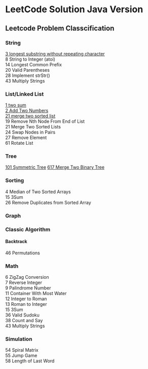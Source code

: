 # LeetCode Solution Java Version 

## Leetcode Problem Classcification

### String  
[3 longest substring without repeating character](src/solution/oj_3_longest_substring_without_repeating_char)  
8 String to Integer (atoi)    
14 Longest Common Prefix  
20 Valid Parentheses  
28 Implement strStr()  
43 Multiply Strings  


### List/Linked List
[1 two sum](src/solution/oj_1_twosum)  
[2 Add Two Numbers](src/solution/oj_2_add_two_num)    
[21 merge two sorted list](src/solution/oj_21_merge_two_sorted_list)    
19 Remove Nth Node From End of List  
21 Merge Two Sorted Lists  
24 Swap Nodes in Pairs  
27 Remove Element  
61 Rotate List  


### Tree
[101 Symmetric Tree](src/solution/oj_101_symmetric_tree)
[617 Merge Two Binary Tree](src/solution/oj_617_merge_two_binary_tree)

### Sorting
4 Median of Two Sorted Arrays  
15 3Sum  
26 Remove Duplicates from Sorted Array  


### Graph

### Classic Algorithm
#### Backtrack
46 Permutations  


### Math
6 ZigZag Conversion  
7 Reverse Integer  
9 Palindrome Number  
11 Container With Most Water  
12 Integer to Roman  
13 Roman to Integer  
15 3Sum  
36 Valid Sudoku  
38 Count and Say  
43 Multiply Strings  

### Simulation
54 Spiral Matrix  
55 Jump Game  
58 Length of Last Word  